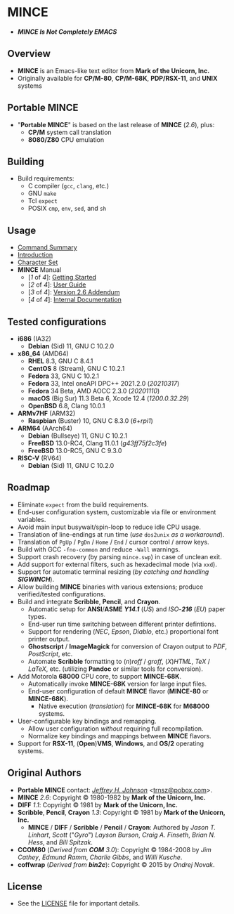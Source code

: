 # MINCE

* ***MINCE Is Not Completely EMACS***

## Overview

* **MINCE** is an Emacs-like text editor from **Mark of the Unicorn, Inc.**
* Originally available for **CP/M-80**, **CP/M-68K**, **PDP/RSX-11**, and **UNIX** systems

## Portable MINCE

* "**Portable MINCE**" is based on the last release of **MINCE** (*2.6*), plus:
  * **CP/M** system call translation
  * **8080/Z80** CPU emulation

## Building

* Build requirements:
  * C compiler (`gcc`, `clang`, etc.)
  * GNU `make`
  * Tcl `expect`
  * POSIX `cmp`, `env`, `sed`, and `sh`

## Usage

* [Command Summary](doc/scomm.doc)
* [Introduction](doc/prgintro.doc)
* [Character Set](doc/ascii.txt)
* **MINCE** Manual
  * [*1* of *4*]: [Getting Started](manual/MINCE_Install_Guide.pdf)
  * [*2* of *4*]: [User Guide](manual/MINCE_User_Guide.pdf)
  * [*3* of *4*]: [Version 2.6 Addendum](manual/MINCE_Addendum.pdf)
  * [*4* of *4*]: [Internal Documentation](manual/MINCE_Internal_Documentation.pdf)

## Tested configurations

* **i686** (IA32)
  * **Debian** (Sid) 11, GNU C 10.2.0
* **x86**\_**64** (AMD64)
  * **RHEL** 8.3, GNU C 8.4.1
  * **CentOS** 8 (Stream), GNU C 10.2.1
  * **Fedora** 33, GNU C 10.2.1
  * **Fedora** 33, Intel oneAPI DPC++ 2021.2.0 (*20210317*)
  * **Fedora** 34 Beta, AMD AOCC 2.3.0 (*20201110*)
  * **macOS** (Big Sur) 11.3 Beta 6, Xcode 12.4 (*1200.0.32.29*)
  * **OpenBSD** 6.8, Clang 10.0.1
* **ARMv7HF** (ARM32)
  * **Raspbian** (Buster) 10, GNU C 8.3.0 (*6+rpi1*)
* **ARM64** (AArch64)
  * **Debian** (Bullseye) 11, GNU C 10.2.1
  * **FreeBSD** 13.0-RC4, Clang 11.0.1 (*g43ff75f2c3fe*)
  * **FreeBSD** 13.0-RC5, GNU C 9.3.0
* **RISC-V** (RV64)
  * **Debian** (Sid) 11, GNU C 10.2.0

## Roadmap

* Eliminate `expect` from the build requirements.
* End-user configuration system, customizable via file or environment variables.
* Avoid main input busywait/spin-loop to reduce idle CPU usage.
* Translation of line-endings at run time (*use* `dos2unix` *as* *a* *workaround*).
* Translation of `PgUp` / `PgDn` / `Home` / `End` / cursor control / arrow keys.
* Build with GCC `-fno-common` and reduce `-Wall` warnings.
* Support crash recovery (by parsing `mince.swp`) in case of unclean exit.
* Add support for external filters, such as hexadecimal mode (via `xxd`).
* Support for automatic terminal resizing (_by catching and handling **SIGWINCH**_).
* Allow building **MINCE** binaries with various extensions; produce verified/tested configurations.
* Build and integrate **Scribble**, **Pencil**, and **Crayon**.
  * Automatic setup for **ANSI**/**ASME** _**Y14.1**_ (*US*) and *ISO*-_**216**_ (*EU*) paper types.
  * End-user run time switching between different printer defintions.
  * Support for rendering (*NEC*, *Epson*, *Diablo*, etc.) proportional font printer output.
  * **Ghostscript** / **ImageMagick** for conversion of Crayon output to *PDF*, *PostScript*, etc.
  * Automate **Scribble** formatting to (*n*)*roff* / *groff*, (*X*)*HTML*, *TeX* / *LaTeX*, etc. (utilizing **Pandoc** or similar tools for conversion).
* Add Motorola **68000** CPU core, to support **MINCE-68K**.
  * Automatically invoke **MINCE-68K** version for large input files.
  * End-user configuration of default **MINCE** flavor (**MINCE-80** or **MINCE-68K**).
    * Native execution (*translation*) for **MINCE-68K** for **M68000** systems.
* User-configurable key bindings and remapping.
  * Allow user configuration *without* requiring full recompilation.
  * Normalize key bindings and mappings between **MINCE** flavors.
* Support for **RSX-11**, (**Open**)**VMS**, **Windows**, and **OS/2** operating systems.

## Original Authors

* **Portable MINCE** contact: *[Jeffrey H. Johnson](https://github.com/johnsonjh/pmince)* \<[trnsz@pobox.com](mailto:trnsz@pobox.com)\>.
* **MINCE** *2.6*: Copyright © 1980-1982 by **Mark of the Unicorn, Inc.**
* **DIFF** *1.1*: Copyright © 1981 by **Mark of the Unicorn, Inc.**
* **Scribble**, **Pencil**, **Crayon** *1.3*: Copyright © 1981 by **Mark of the Unicorn, Inc.**
  * **MINCE** / **DIFF** / **Scribble** / **Pencil** / **Crayon**: Authored by *Jason* *T.* *Linhart*, *Scott* ("*Gyro*") *Layson* *Burson*, *Craig* *A.* *Finseth*, *Brian* *N.* *Hess*, and *Bill* *Spitzak*.
* **CCOM80** (_Derived from **COM** 3.0_): Copyright © 1984-2008 by *Jim* *Cathey*, *Edmund* *Ramm*, *Charlie* *Gibbs*, and *Willi* *Kusche*.
* **coffwrap** (_Derived from **bin2c**_): Copyright © 2015 by *Ondrej* *Novak*.

## License

* See the [LICENSE](/LICENSE.md) file for important details.

